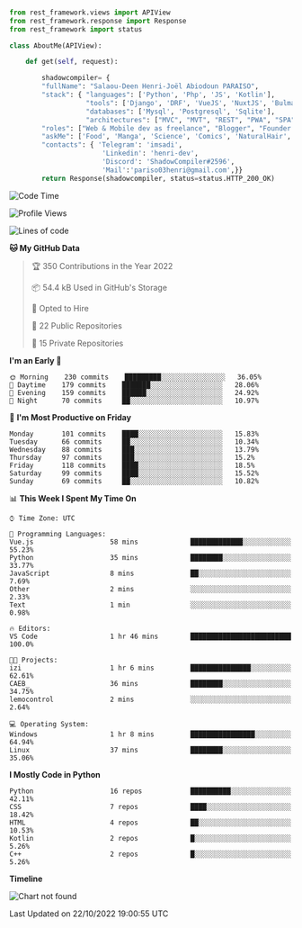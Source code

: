 ###
```python
from rest_framework.views import APIView
from rest_framework.response import Response
from rest_framework import status

class AboutMe(APIView):

    def get(self, request):

        shadowcompiler= {
        "fullName": "Salaou-Deen Henri-Joël Abiodoun PARAISO",
        "stack": { "languages": ['Python', 'Php', 'JS', 'Kotlin'],
                   "tools": ['Django', 'DRF', 'VueJS', 'NuxtJS', 'Bulma', 'Beufy'],
                   "databases": ['Mysql', 'Postgresql', 'Sqlite'],
                   "architectures": ["MVC", "MVT", "REST", "PWA", "SPA"]},        
        "roles": ["Web & Mobile dev as freelance", "Blogger", "Founder at @henrid3v", "Mentor"],
        "askMe": ['Food', 'Manga', 'Science', 'Comics', 'NaturalHair', 'Photography', 'Tech', 'Programming'],
        "contacts": { 'Telegram': 'imsadi',
                       'Linkedin': 'henri-dev',
                       'Discord': 'ShadowCompiler#2596',
                       'Mail':'pariso03henri@gmail.com',}}
        return Response(shadowcompiler, status=status.HTTP_200_OK)

```                    

<!--START_SECTION:waka-->
![Code Time](http://img.shields.io/badge/Code%20Time-372%20hrs%2030%20mins-blue)

![Profile Views](http://img.shields.io/badge/Profile%20Views-0-blue)

![Lines of code](https://img.shields.io/badge/From%20Hello%20World%20I%27ve%20Written-66%20Thousand%20lines%20of%20code-blue)

**🐱 My GitHub Data** 

> 🏆 350 Contributions in the Year 2022
 > 
> 📦 54.4 kB Used in GitHub's Storage 
 > 
> 💼 Opted to Hire
 > 
> 📜 22 Public Repositories 
 > 
> 🔑 15 Private Repositories  
 > 
**I'm an Early 🐤** 

```text
🌞 Morning    230 commits    █████████░░░░░░░░░░░░░░░░   36.05% 
🌆 Daytime    179 commits    ███████░░░░░░░░░░░░░░░░░░   28.06% 
🌃 Evening    159 commits    ██████░░░░░░░░░░░░░░░░░░░   24.92% 
🌙 Night      70 commits     ██░░░░░░░░░░░░░░░░░░░░░░░   10.97%

```
📅 **I'm Most Productive on Friday** 

```text
Monday       101 commits    ████░░░░░░░░░░░░░░░░░░░░░   15.83% 
Tuesday      66 commits     ██░░░░░░░░░░░░░░░░░░░░░░░   10.34% 
Wednesday    88 commits     ███░░░░░░░░░░░░░░░░░░░░░░   13.79% 
Thursday     97 commits     ███░░░░░░░░░░░░░░░░░░░░░░   15.2% 
Friday       118 commits    ████░░░░░░░░░░░░░░░░░░░░░   18.5% 
Saturday     99 commits     ████░░░░░░░░░░░░░░░░░░░░░   15.52% 
Sunday       69 commits     ██░░░░░░░░░░░░░░░░░░░░░░░   10.82%

```


📊 **This Week I Spent My Time On** 

```text
⌚︎ Time Zone: UTC

💬 Programming Languages: 
Vue.js                   58 mins             █████████████░░░░░░░░░░░░   55.23% 
Python                   35 mins             ████████░░░░░░░░░░░░░░░░░   33.77% 
JavaScript               8 mins              ██░░░░░░░░░░░░░░░░░░░░░░░   7.69% 
Other                    2 mins              ░░░░░░░░░░░░░░░░░░░░░░░░░   2.33% 
Text                     1 min               ░░░░░░░░░░░░░░░░░░░░░░░░░   0.98%

🔥 Editors: 
VS Code                  1 hr 46 mins        █████████████████████████   100.0%

🐱‍💻 Projects: 
izi                      1 hr 6 mins         ███████████████░░░░░░░░░░   62.61% 
CAEB_                    36 mins             ████████░░░░░░░░░░░░░░░░░   34.75% 
lemocontrol              2 mins              ░░░░░░░░░░░░░░░░░░░░░░░░░   2.64%

💻 Operating System: 
Windows                  1 hr 8 mins         ████████████████░░░░░░░░░   64.94% 
Linux                    37 mins             ████████░░░░░░░░░░░░░░░░░   35.06%

```

**I Mostly Code in Python** 

```text
Python                   16 repos            ██████████░░░░░░░░░░░░░░░   42.11% 
CSS                      7 repos             ████░░░░░░░░░░░░░░░░░░░░░   18.42% 
HTML                     4 repos             ██░░░░░░░░░░░░░░░░░░░░░░░   10.53% 
Kotlin                   2 repos             █░░░░░░░░░░░░░░░░░░░░░░░░   5.26% 
C++                      2 repos             █░░░░░░░░░░░░░░░░░░░░░░░░   5.26%

```


**Timeline**

![Chart not found](https://raw.githubusercontent.com/shadowcompiler/shadowcompiler/main/charts/bar_graph.png) 


 Last Updated on 22/10/2022 19:00:55 UTC
<!--END_SECTION:waka-->
